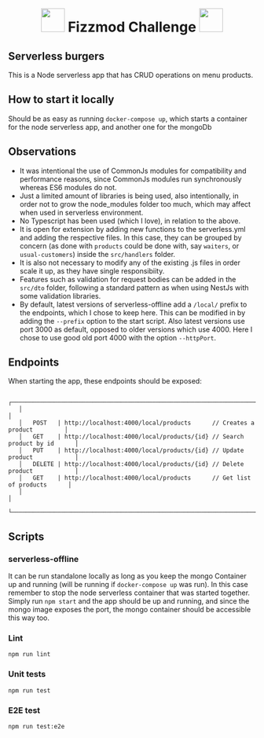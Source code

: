 <h1 align="center"> <img height="48" src="https://avatars0.githubusercontent.com/u/56369819?s=200&v=4"> Fizzmod Challenge <img height="48" src="https://avatars3.githubusercontent.com/u/49998302?s=200&v=4"> </h1>

## Serverless burgers

This is a Node serverless app that has CRUD operations on menu products.

## How to start it locally

Should be as easy as running `docker-compose up`, which starts a container for the node serverless app, and another one for the mongoDb

## Observations

- It was intentional the use of CommonJs modules for compatibility and performance reasons, since CommonJs modules run synchronously whereas ES6 modules do not.
- Just a limited amount of libraries is being used, also intentionally, in order not to grow the node_modules folder too much, which may affect when used in serverless environment.
- No Typescript has been used (which I love), in relation to the above.
- It is open for extension by adding new functions to the serverless.yml and adding the respective files. In this case, they can be grouped by concern (as done with `products` could be done with, say `waiters`, or `usual-customers`) inside the `src/handlers` folder.
- It is also not necessary to modify any of the existing .js files in order scale it up, as they have single responsibiity.
- Features such as validation for request bodies can be added in the `src/dto` folder, following a standard pattern as when using NestJs with some validation libraries.
- By default, latest versions of serverless-offline add a `/local/` prefix to the endpoints, which I chose to keep here. This can be modified in by adding the `--prefix` option to the start script. Also latest versions use port 3000 as default, opposed to older versions which use 4000. Here I chose to use good old port 4000 with the option `--httpPort`.

## Endpoints

When starting the app, these endpoints should be exposed:

```
   ┌───────────────────────────────────────────────────────────────────────────────────┐
   │                                                                                   │
   │   POST   | http://localhost:4000/local/products      // Creates a product         │
   │   GET    | http://localhost:4000/local/products/{id} // Search product by id      │
   │   PUT    | http://localhost:4000/local/products/{id} // Update product            │
   │   DELETE | http://localhost:4000/local/products/{id} // Delete product            │
   │   GET    | http://localhost:4000/local/products      // Get list of products      │
   │                                                                                   │
   └───────────────────────────────────────────────────────────────────────────────────┘

```

## Scripts

### serverless-offline

It can be run standalone locally as long as you keep the mongo Container up and running (will be running if `docker-compose up` was run). In this case remember to stop the node serverless container that was started together. Simply run `npm start` and the app should be up and running, and since the mongo image exposes the port, the mongo container should be accessible this way too.

### Lint

`npm run lint`

### Unit tests

`npm run test`

### E2E test

`npm run test:e2e`

